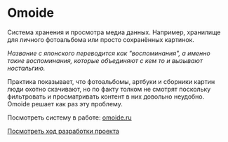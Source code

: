 # Omoide

Система хранения и просмотра медиа данных. Например, хранилище для личного
фотоальбома или просто сохранённых картинок.

*Название с японского переводится как "воспоминания", а именно такие
воспоминания, которые объединяют с кем то и вызывают ностальгию.*

Практика показывает, что фотоальбомы, артбуки и сборники картин люди охотно
скачивают, но по факту толком не смотрят поскольку фильтровать и просматривать
контент в них довольно неудобно. Omoide решает как раз эту проблему.

Посмотреть систему в работе: [omoide.ru](https://omoide.ru)

[Посмотреть ход разработки проекта](roadmap.md)
